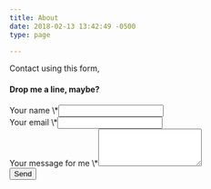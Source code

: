 ```yaml
---
title: About
date: 2018-02-13 13:42:49 -0500
type: page

---
```

Contact using this form,

<h4>Drop me a line, maybe?</h4><form id="contact-form" class="contact-form form" method="post" action="https://formspree.io/you@yoursite.com"><div class="controls"><div class="form-group"><label for="name">Your name \*</label><input type="text" name="name" id="name" required="required" class="form-control"></div><div class="form-group"><label for="email">Your email \*</label><input type="email" name="email" id="email" required="required" class="form-control"></div><div class="form-group"><label for="message">Your message for me \*</label><textarea rows="4" name="message" id="message" required="required" class="form-control"></textarea></div><div><input type="submit" value="Send" class="btn btn-ghost"></div></div></form>